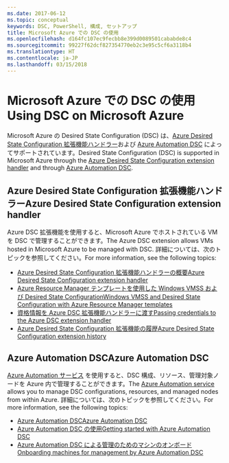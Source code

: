 ```yaml
---
ms.date: 2017-06-12
ms.topic: conceptual
keywords: DSC, PowerShell, 構成, セットアップ
title: Microsoft Azure での DSC の使用
ms.openlocfilehash: d164fc107ec9fecbb8e399d0089501cababde8c4
ms.sourcegitcommit: 99227f62dcf827354770eb2c3e95c5cf6a3118b4
ms.translationtype: HT
ms.contentlocale: ja-JP
ms.lasthandoff: 03/15/2018
---
```

# <a name="using-dsc-on-microsoft-azure"></a><span data-ttu-id="47bca-103">Microsoft Azure での DSC の使用</span><span class="sxs-lookup"><span data-stu-id="47bca-103">Using DSC on Microsoft Azure</span></span>

<span data-ttu-id="47bca-104">Microsoft Azure の Desired State Configuration (DSC) は、[Azure Desired State Configuration 拡張機能ハンドラー](/azure/virtual-machines/virtual-machines-windows-extensions-dsc-overview)および [Azure Automation DSC](/azure/automation/automation-dsc-overview) によってサポートされています。</span><span class="sxs-lookup"><span data-stu-id="47bca-104">Desired State Configuration (DSC) is supported in Microsoft Azure through the [Azure Desired State Configuration extension handler](/azure/virtual-machines/virtual-machines-windows-extensions-dsc-overview) and through [Azure Automation DSC](/azure/automation/automation-dsc-overview).</span></span>

## <a name="azure-desired-state-configuration-extension-handler"></a><span data-ttu-id="47bca-105">Azure Desired State Configuration 拡張機能ハンドラー</span><span class="sxs-lookup"><span data-stu-id="47bca-105">Azure Desired State Configuration extension handler</span></span>

<span data-ttu-id="47bca-106">Azure DSC 拡張機能を使用すると、Microsoft Azure でホストされている VM を DSC で管理することができます。</span><span class="sxs-lookup"><span data-stu-id="47bca-106">The Azure DSC extension allows VMs hosted in Microsoft Azure to be managed with DSC.</span></span> <span data-ttu-id="47bca-107">詳細については、次のトピックを参照してください。</span><span class="sxs-lookup"><span data-stu-id="47bca-107">For more information, see the following topics:</span></span>

- [<span data-ttu-id="47bca-108">Azure Desired State Configuration 拡張機能ハンドラーの概要</span><span class="sxs-lookup"><span data-stu-id="47bca-108">Azure Desired State Configuration extension handler</span></span>](/azure/virtual-machines/virtual-machines-windows-extensions-dsc-overview)
- [<span data-ttu-id="47bca-109">Azure Resource Manager テンプレートを使用した Windows VMSS および Desired State Configuration</span><span class="sxs-lookup"><span data-stu-id="47bca-109">Windows VMSS and Desired State Configuration with Azure Resource Manager templates</span></span>](/azure/virtual-machines/virtual-machines-windows-extensions-dsc-template)
- [<span data-ttu-id="47bca-110">資格情報を Azure DSC 拡張機能ハンドラーに渡す</span><span class="sxs-lookup"><span data-stu-id="47bca-110">Passing credentials to the Azure DSC extension handler</span></span>](/azure/virtual-machines/virtual-machines-windows-extensions-dsc-credentials)
- [<span data-ttu-id="47bca-111">Azure Desired State Configuration 拡張機能の履歴</span><span class="sxs-lookup"><span data-stu-id="47bca-111">Azure Desired State Configuration extension history</span></span>](azureDscexthistory.md)

## <a name="azure-automation-dsc"></a><span data-ttu-id="47bca-112">Azure Automation DSC</span><span class="sxs-lookup"><span data-stu-id="47bca-112">Azure Automation DSC</span></span>

<span data-ttu-id="47bca-113">[Azure Automation サービス](/services/automation/) を使用すると、DSC 構成、リソース、管理対象ノードを Azure 内で管理することができます。</span><span class="sxs-lookup"><span data-stu-id="47bca-113">The [Azure Automation service](/services/automation/) allows you to manage DSC configurations, resources, and managed nodes from within Azure.</span></span> <span data-ttu-id="47bca-114">詳細については、次のトピックを参照してください。</span><span class="sxs-lookup"><span data-stu-id="47bca-114">For more information, see the following topics:</span></span>

- [<span data-ttu-id="47bca-115">Azure Automation DSC</span><span class="sxs-lookup"><span data-stu-id="47bca-115">Azure Automation DSC</span></span>](/azure/automation/automation-dsc-overview)
- [<span data-ttu-id="47bca-116">Azure Automation DSC の使用</span><span class="sxs-lookup"><span data-stu-id="47bca-116">Getting started with Azure Automation DSC</span></span>](/azure/automation/automation-dsc-getting-started)
- [<span data-ttu-id="47bca-117">Azure Automation DSC による管理のためのマシンのオンボード</span><span class="sxs-lookup"><span data-stu-id="47bca-117">Onboarding machines for management by Azure Automation DSC</span></span>](/azure/automation/automation-dsc-onboarding)

